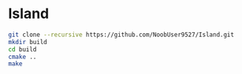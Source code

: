 # Island

```bash
git clone --recursive https://github.com/NoobUser9527/Island.git
mkdir build
cd build
cmake ..
make
```
